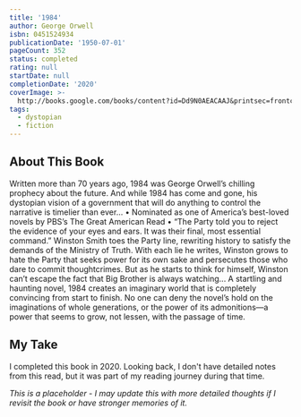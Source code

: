 ```yaml
---
title: '1984'
author: George Orwell
isbn: 0451524934
publicationDate: '1950-07-01'
pageCount: 352
status: completed
rating: null
startDate: null
completionDate: '2020'
coverImage: >-
  http://books.google.com/books/content?id=Dd9N0AEACAAJ&printsec=frontcover&img=1&zoom=1&source=gbs_api
tags:
  - dystopian
  - fiction
---
```


## About This Book

Written more than 70 years ago, 1984 was George Orwell’s chilling prophecy about the future. And while 1984 has come and gone, his dystopian vision of a government that will do anything to control the narrative is timelier than ever... • Nominated as one of America’s best-loved novels by PBS’s The Great American Read • “The Party told you to reject the evidence of your eyes and ears. It was their final, most essential command.” Winston Smith toes the Party line, rewriting history to satisfy the demands of the Ministry of Truth. With each lie he writes, Winston grows to hate the Party that seeks power for its own sake and persecutes those who dare to commit thoughtcrimes. But as he starts to think for himself, Winston can’t escape the fact that Big Brother is always watching... A startling and haunting novel, 1984 creates an imaginary world that is completely convincing from start to finish. No one can deny the novel’s hold on the imaginations of whole generations, or the power of its admonitions—a power that seems to grow, not lessen, with the passage of time.

## My Take

I completed this book in 2020. Looking back, I don't have detailed notes from this read, but it was part of my reading journey during that time.

_This is a placeholder - I may update this with more detailed thoughts if I revisit the book or have stronger memories of it._
